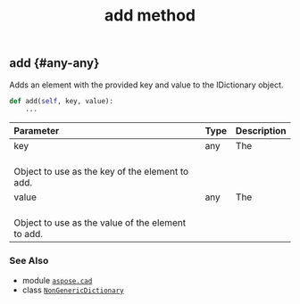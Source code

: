 ﻿---
title: add method
second_title: Aspose.CAD for Python via .NET API References
description: 
type: docs
weight: 20
url: /aspose.cad/nongenericdictionary/add/
is_root: false
---

## add {#any-any}

Adds an element with the provided key and value to the 
IDictionary object.



```python
def add(self, key, value):
    ...
```


| Parameter | Type | Description |
| :- | :- | :- |
| key | any | The <br/>Object to use as the key of the element to add. |
| value | any | The <br/>Object to use as the value of the element to add. |



### See Also
* module [`aspose.cad`](../../)
* class [`NonGenericDictionary`](/cad/python-net/aspose.cad/nongenericdictionary)
